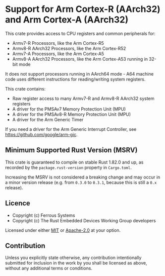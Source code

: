 # Support for Arm Cortex-R (AArch32) and Arm Cortex-A (AArch32)

This crate provides access to CPU registers and common peripherals for:

* Armv7-R Processors, like the Arm Cortex-R5
* Armv8-R AArch32 Processors, like the Arm Cortex-R52
* Armv7-A Processors, like the Arm Cortex-A5
* Armv8-A AArch32 Processors, like the Arm Cortex-A53 running in 32-bit mode

It does not support processors running in AArch64 mode - A64 machine code uses
different instructions for reading/writing system registers.

This crate contains:

* Raw register access to many Armv7-R and Armv8-R AArch32 system registers
* A driver for the PMSAv7 Memory Protection Unit (MPU)
* A driver for the PMSAv8-R Memory Protection Unit (MPU)
* A driver for the Arm Generic Timer

If you need a driver for the Arm Generic Interrupt Controller, see
<https://github.com/google/arm-gic>.

## Minimum Supported Rust Version (MSRV)

This crate is guaranteed to compile on stable Rust 1.82.0 and up, as recorded
by the `package.rust-version` property in `Cargo.toml`.

Increasing the MSRV is not considered a breaking change and may occur in a
minor version release (e.g. from `0.3.0` to `0.3.1`, because this is still a
`0.x` release).

## Licence

* Copyright (c) Ferrous Systems
* Copyright (c) The Rust Embedded Devices Working Group developers

Licensed under either [MIT](./LICENSE-MIT) or [Apache-2.0](./LICENSE-APACHE) at
your option.

## Contribution

Unless you explicitly state otherwise, any contribution intentionally submitted
for inclusion in the work by you shall be licensed as above, without any
additional terms or conditions.
